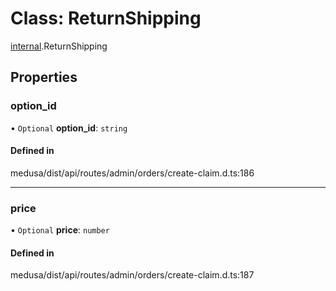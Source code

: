 # Class: ReturnShipping

[internal](../modules/internal-14.md).ReturnShipping

## Properties

### option\_id

• `Optional` **option\_id**: `string`

#### Defined in

medusa/dist/api/routes/admin/orders/create-claim.d.ts:186

___

### price

• `Optional` **price**: `number`

#### Defined in

medusa/dist/api/routes/admin/orders/create-claim.d.ts:187
